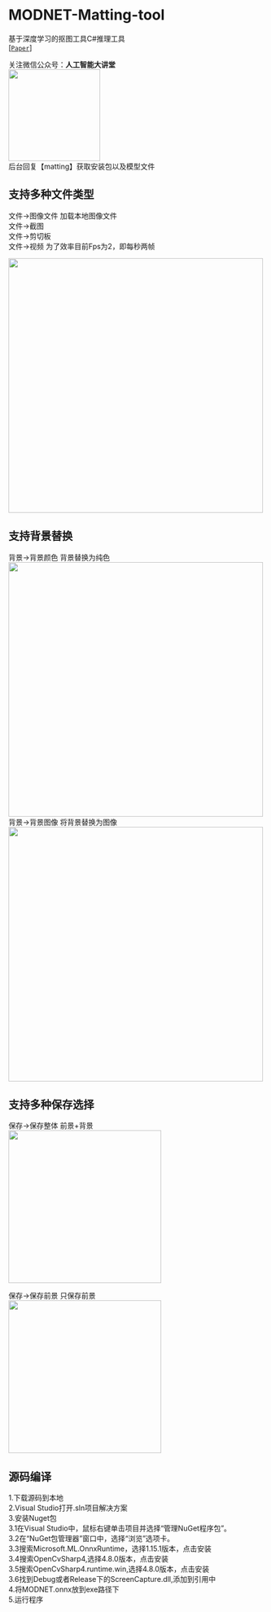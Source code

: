 # MODNET-Matting-tool
基于深度学习的抠图工具C#推理工具  
[[`Paper`](https://arxiv.org/pdf/2011.11961.pdf )]  


关注微信公众号：**人工智能大讲堂**    
<img width="180" src="https://user-images.githubusercontent.com/18625471/228743333-77abe467-2385-476d-86a2-e232c6482291.jpg">  
后台回复【matting】获取安装包以及模型文件  

## 支持多种文件类型</h2>  
 文件->图像文件 加载本地图像文件  
 文件->截图  
 文件->剪切板  
 文件->视频  为了效率目前Fps为2，即每秒两帧

 <img width="500" src="https://user-images.githubusercontent.com/18625471/258716872-9098bd15-165b-41b8-9fe4-77cc7d42a94c.png">  
 
 ## 支持背景替换</h2>  
 背景->背景颜色 背景替换为纯色  
 <img width="500" src="https://user-images.githubusercontent.com/18625471/258718249-be1ccc3b-bc17-4b52-b77b-42761a75f5e6.png">  
 背景->背景图像  将背景替换为图像  
 <img width="500" src="https://user-images.githubusercontent.com/18625471/258718270-b71ece79-cfc6-408c-a089-12e3eb807085.png">  

  ## 支持多种保存选择</h2>  
  保存->保存整体  前景+背景  
  <img width="300" src="https://user-images.githubusercontent.com/18625471/258719054-bf497476-c953-420f-a0a3-228545c7a60d.png">   
  
  保存->保存前景  只保存前景  
  <img width="300" src="https://user-images.githubusercontent.com/18625471/258719046-f863bb9e-7334-45cd-ab7c-2b33aa044810.png"> 


 ## 源码编译</h2>  
 1.下载源码到本地  
 2.Visual Studio打开.sln项目解决方案  
 3.安装Nuget包  
  3.1在Visual Studio中，鼠标右键单击项目并选择“管理NuGet程序包”。  
  3.2在“NuGet包管理器”窗口中，选择“浏览”选项卡。  
  3.3搜索Microsoft.ML.OnnxRuntime，选择1.15.1版本，点击安装  
  3.4搜索OpenCvSharp4,选择4.8.0版本，点击安装  
  3.5搜索OpenCvSharp4.runtime.win,选择4.8.0版本，点击安装  
  3.6找到Debug或者Release下的ScreenCapture.dll,添加到引用中  
 4.将MODNET.onnx放到exe路径下  
 5.运行程序
